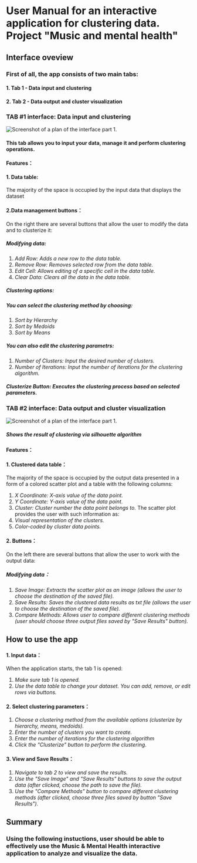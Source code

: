 # User Manual for an interactive application for clustering data. Project "Music and mental health"
## Interface oveview
### First of all, the app consists of two main tabs:
####    1. Tab 1 - Data input and clustering
####    2. Tab 2 - Data output and cluster visualization
### TAB #1 interface: Data input and clustering
![Screenshot of a plan of the interface part 1](https://github.com/Avgustineiw/Project_cpp/blob/FinnTheHuman/TAB1.jpg).
#### This tab allows you to input your data, manage it and perform clustering operations.
#### Features：
#### 1. Data table:
The majority of the space is occupied by the input data that displays the dataset
#### 2.Data management buttons：
On the right there are several buttons that allow the user to modify the data and to clusterize it:
##### Modifying data:
   1. _Add Row: Adds a new row to the data table._
   2. _Remove Row: Removes selected row from the data table._
   3. _Edit Cell: Allows editing of a specific cell in the data table._
   4. _Clear Data: Clears all the data in the data table._
##### Clustering options:
#####     You can select the clustering method by choosing:
   1. _Sort by Hierarchy_
   2. _Sort by Medoids_
   3. _Sort by Means_
#####     You can also edit the clustering parametrs:
   1. _Number of Clusters: Input the desired number of clusters._
   2. _Number of Iterations: Input the number of iterations for the clustering algorithm._

##### Clusterize Button: Executes the clustering process based on selected parameters.

### TAB #2 interface: Data output and cluster visualization
![Screenshot of a plan of the interface part 1](https://github.com/Avgustineiw/Project_cpp/blob/FinnTheHuman/TAB2.jpg).
##### _Shows the result of clustering via silhouette algorithm_
#### Features：
#### 1. Clustered data table：
The majority of the space is occupied by the output data presented in a form of a colored scatter plot and a table with the following columns:
   1. _X Coordinate: X-axis value of the data point._
   2. _Y Coordinate: Y-axis value of the data point._
   3. _Cluster: Cluster number the data point belongs to._
The scatter plot provides the user with such information as:
   1. _Visual representation of the clusters._
   2. _Color-coded by cluster data points._
#### 2. Buttons：
On the left there are several buttons that allow the user to work with the output data:
##### Modifying data：
   1. _Save Image: Extracts the scatter plot as an image (allows the user to choose the destination of the saved file)._
   2. _Save Results: Saves the clustered data results as txt file (allows the user to choose the destination of the saved file)._
   3. _Compare Methods: Allows user to compare different clustering methods (user should choose three output files saved by "Save Results" button)._

## How to use the app
#### 1. Input data：
When the application starts, the tab 1 is opened:
   1. _Make sure tab 1 is opened._
   2. _Use the data table to change your dataset. You can add, remove, or edit rows via buttons._
#### 2. Select clustering parameters：
   1. _Choose a clustering method from the available options (clusterize by hierarchy, means, medoids)._
   2. _Enter the number of clusters you want to create._
   3. _Enter the number of iterations for the clustering algorithm_
   4. _Click the "Clusterize" button to perform the clustering._
#### 3. View and Save Results：
   1. _Navigate to tab 2 to view and save the results._
   4. _Use the "Save Image" and "Save Results" buttons to save the output data (after clicked, choose the path to save the file)._
   5. _Use the "Compare Methods" button to compare different clustering methods (after clicked, choose three files saved by button "Save Results")._

## Summary
### Using the following instuctions, user should be able to effectively use the Music & Mental Health interactive application to analyze and visualize the data.





